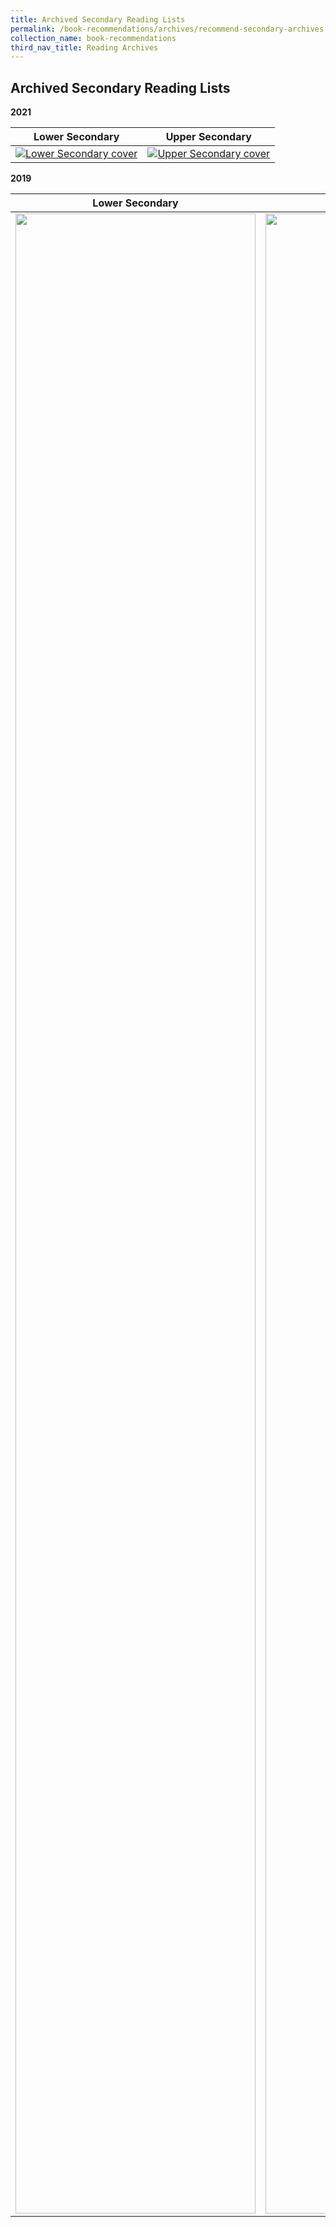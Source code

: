 ```yaml
---
title: Archived Secondary Reading Lists
permalink: /book-recommendations/archives/recommend-secondary-archives
collection_name: book-recommendations
third_nav_title: Reading Archives
---
```

## **Archived Secondary Reading Lists**

**2021**

| **Lower Secondary** | **Upper Secondary** |
| ------------------- | ------------------- |
| [![Lower Secondary cover](/images/recommendationssecondary/Lower-Sec-GRLs.png)](/images/recommendationssecondary/NLB-Suggested-Reads-Lower-Sec-Revised-Final-Draft_03042020.pdf) | [![Upper Secondary cover](/images/recommendationssecondary/Upper-Sec-GRLs.png)](/images/recommendationssecondary/NLB-Suggested-Reads-Upper-Sec-Revised-Final-Draft_03042020.pdf) |


**2019**

| **Lower Secondary** | **Upper Secondary** |
| ------------------- | ------------------- |
| <a href="/images/recommendationssecondary/archives/Lower-Secondary-Suggested-Reads-1.pdf"><img src="/images/recommendationssecondary/archives/Lower-Secondary-Covers.jpg" style="width: 40vw;height: 80vh"></a> |  <a href="/images/recommendationssecondary/archives/Upper-Secondary-Suggested-Reads.pdf"><img src="/images/recommendationssecondary/archives/Upper-Secondary-Suggested-Reads-Book-Cover.jpg" style="width: 40vw;height: 80vh"></a> |